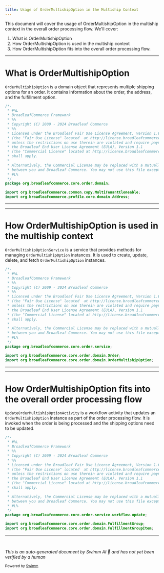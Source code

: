 ```yaml
---
title: Usage of OrderMultishipOption in the Multiship Context
---
```

This document will cover the usage of OrderMultishipOption in the multiship context in the overall order processing flow. We'll cover:

1. What is OrderMultishipOption
2. How OrderMultishipOption is used in the multiship context
3. How OrderMultishipOption fits into the overall order processing flow.

<SwmSnippet path="/core/broadleaf-framework/src/main/java/org/broadleafcommerce/core/order/domain/OrderMultishipOption.java" line="1">

---

# What is OrderMultishipOption

`OrderMultishipOption` is a domain object that represents multiple shipping options for an order. It contains information about the order, the address, and the fulfillment option.

```java
/*-
 * #%L
 * BroadleafCommerce Framework
 * %%
 * Copyright (C) 2009 - 2024 Broadleaf Commerce
 * %%
 * Licensed under the Broadleaf Fair Use License Agreement, Version 1.0
 * (the "Fair Use License" located  at http://license.broadleafcommerce.org/fair_use_license-1.0.txt)
 * unless the restrictions on use therein are violated and require payment to Broadleaf in which case
 * the Broadleaf End User License Agreement (EULA), Version 1.1
 * (the "Commercial License" located at http://license.broadleafcommerce.org/commercial_license-1.1.txt)
 * shall apply.
 * 
 * Alternatively, the Commercial License may be replaced with a mutually agreed upon license (the "Custom License")
 * between you and Broadleaf Commerce. You may not use this file except in compliance with the applicable license.
 * #L%
 */
package org.broadleafcommerce.core.order.domain;

import org.broadleafcommerce.common.copy.MultiTenantCloneable;
import org.broadleafcommerce.profile.core.domain.Address;
```

---

</SwmSnippet>

<SwmSnippet path="/core/broadleaf-framework/src/main/java/org/broadleafcommerce/core/order/service/OrderMultishipOptionService.java" line="1">

---

# How OrderMultishipOption is used in the multiship context

`OrderMultishipOptionService` is a service that provides methods for managing `OrderMultishipOption` instances. It is used to create, update, delete, and fetch `OrderMultishipOption` instances.

```java
/*-
 * #%L
 * BroadleafCommerce Framework
 * %%
 * Copyright (C) 2009 - 2024 Broadleaf Commerce
 * %%
 * Licensed under the Broadleaf Fair Use License Agreement, Version 1.0
 * (the "Fair Use License" located  at http://license.broadleafcommerce.org/fair_use_license-1.0.txt)
 * unless the restrictions on use therein are violated and require payment to Broadleaf in which case
 * the Broadleaf End User License Agreement (EULA), Version 1.1
 * (the "Commercial License" located at http://license.broadleafcommerce.org/commercial_license-1.1.txt)
 * shall apply.
 * 
 * Alternatively, the Commercial License may be replaced with a mutually agreed upon license (the "Custom License")
 * between you and Broadleaf Commerce. You may not use this file except in compliance with the applicable license.
 * #L%
 */
package org.broadleafcommerce.core.order.service;

import org.broadleafcommerce.core.order.domain.Order;
import org.broadleafcommerce.core.order.domain.OrderMultishipOption;
```

---

</SwmSnippet>

<SwmSnippet path="/core/broadleaf-framework/src/main/java/org/broadleafcommerce/core/order/service/workflow/update/UpdateOrderMultishipOptionActivity.java" line="1">

---

# How OrderMultishipOption fits into the overall order processing flow

`UpdateOrderMultishipOptionActivity` is a workflow activity that updates an `OrderMultishipOption` instance as part of the order processing flow. It is invoked when the order is being processed and the shipping options need to be updated.

```java
/*-
 * #%L
 * BroadleafCommerce Framework
 * %%
 * Copyright (C) 2009 - 2024 Broadleaf Commerce
 * %%
 * Licensed under the Broadleaf Fair Use License Agreement, Version 1.0
 * (the "Fair Use License" located  at http://license.broadleafcommerce.org/fair_use_license-1.0.txt)
 * unless the restrictions on use therein are violated and require payment to Broadleaf in which case
 * the Broadleaf End User License Agreement (EULA), Version 1.1
 * (the "Commercial License" located at http://license.broadleafcommerce.org/commercial_license-1.1.txt)
 * shall apply.
 * 
 * Alternatively, the Commercial License may be replaced with a mutually agreed upon license (the "Custom License")
 * between you and Broadleaf Commerce. You may not use this file except in compliance with the applicable license.
 * #L%
 */
package org.broadleafcommerce.core.order.service.workflow.update;

import org.broadleafcommerce.core.order.domain.FulfillmentGroup;
import org.broadleafcommerce.core.order.domain.FulfillmentGroupItem;
```

---

</SwmSnippet>

&nbsp;

*This is an auto-generated document by Swimm AI 🌊 and has not yet been verified by a human*

<SwmMeta version="3.0.0" repo-id="Z2l0aHViJTNBJTNBQnJvYWRsZWFmQ29tbWVyY2UtZGVtbyUzQSUzQWdpbGFkbmF2b3Q=" repo-name="BroadleafCommerce-demo" doc-type="follow-up"><sup>Powered by [Swimm](/)</sup></SwmMeta>
